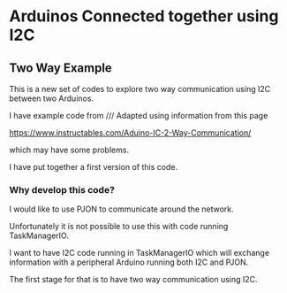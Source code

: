 # Arduinos Connected together using I2C

## Two Way Example

This is a new set of codes to explore two way communication using I2C between two Arduinos.

I have example code from /// Adapted using information from this page

https://www.instructables.com/Aduino-IC-2-Way-Communication/

which may have some problems.

I have put together a first version of this code.

### Why develop this code?

I would like to use PJON to communicate around the network.

Unfortunately it is not possible to use this with code running TaskManagerIO.

I want to have I2C code running in TaskManagerIO which will exchange information with a peripheral Arduino running both I2C and PJON.

The first stage for that is to have two way communication using I2C.

